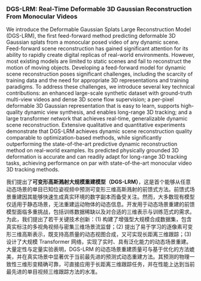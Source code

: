### DGS-LRM: Real-Time Deformable 3D Gaussian Reconstruction From Monocular Videos

We introduce the Deformable Gaussian Splats Large Reconstruction Model (DGS-LRM), the first feed-forward method predicting deformable 3D Gaussian splats from a monocular posed video of any dynamic scene. Feed-forward scene reconstruction has gained significant attention for its ability to rapidly create digital replicas of real-world environments. However, most existing models are limited to static scenes and fail to reconstruct the motion of moving objects. Developing a feed-forward model for dynamic scene reconstruction poses significant challenges, including the scarcity of training data and the need for appropriate 3D representations and training paradigms. To address these challenges, we introduce several key technical contributions: an enhanced large-scale synthetic dataset with ground-truth multi-view videos and dense 3D scene flow supervision; a per-pixel deformable 3D Gaussian representation that is easy to learn, supports high-quality dynamic view synthesis, and enables long-range 3D tracking; and a large transformer network that achieves real-time, generalizable dynamic scene reconstruction. Extensive qualitative and quantitative experiments demonstrate that DGS-LRM achieves dynamic scene reconstruction quality comparable to optimization-based methods, while significantly outperforming the state-of-the-art predictive dynamic reconstruction method on real-world examples. Its predicted physically grounded 3D deformation is accurate and can readily adapt for long-range 3D tracking tasks, achieving performance on par with state-of-the-art monocular video 3D tracking methods.

我们提出了**可变形高斯溅射大规模重建模型（DGS-LRM）**，这是首个能够从任意动态场景的单目已知位姿视频中预测可变形三维高斯溅射的前馈式方法。前馈式场景重建因其能够快速生成真实环境的数字副本而备受关注。然而，大多数现有模型仅适用于静态场景，无法重建运动物体的动态信息。开发用于动态场景重建的前馈模型面临多重挑战，包括训练数据稀缺以及对合适的三维表示与训练范式的需求。为此，我们提出了若干关键技术创新：(1) 构建了增强型大规模合成数据集，包含真实标注的多视角视频与密集三维场景流监督；(2) 提出了易于学习的逐像素可变形三维高斯表示，既支持高质量的动态视图合成，又可实现长距离三维跟踪；(3) 设计了大规模 Transformer 网络，实现了实时、具有泛化能力的动态场景重建。大量定性与定量实验表明，DGS-LRM 的动态场景重建质量可与基于优化的方法媲美，并在真实场景中显著优于当前最先进的预测式动态重建方法。其预测的物理一致性三维形变精确可靠，可直接应用于长距离三维跟踪任务，并在性能上达到当前最先进的单目视频三维跟踪方法的水准。
